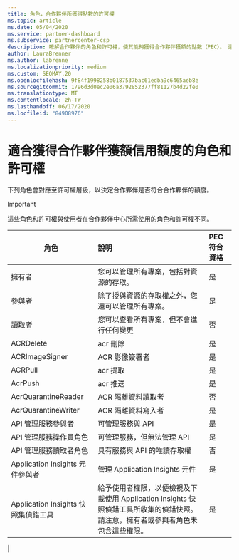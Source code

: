 ```yaml
---
title: 角色，合作夥伴所獲得點數的許可權
ms.topic: article
ms.date: 05/04/2020
ms.service: partner-dashboard
ms.subservice: partnercenter-csp
description: 瞭解合作夥伴的角色和許可權，使其能夠獲得合作夥伴獲額的點數（PEC）。 這些角色與合作夥伴中心的工作不同。
author: LauraBrenner
ms.author: labrenne
ms.localizationpriority: medium
ms.custom: SEOMAY.20
ms.openlocfilehash: 9f84f1998258b0187537bac61edba9c6465aeb8e
ms.sourcegitcommit: 1796d3d0ec2e06a3792852377ff81127b4d22fe0
ms.translationtype: MT
ms.contentlocale: zh-TW
ms.lasthandoff: 06/17/2020
ms.locfileid: "84908976"
---
```

# <a name="roles-and-permissions-eligible-to-earn-partner-earned-credit"></a>適合獲得合作夥伴獲額信用額度的角色和許可權

下列角色會對應至許可權層級，以決定合作夥伴是否符合合作夥伴的額度。

>[!Important]
>這些角色和許可權與使用者在合作夥伴中心所需使用的角色和許可權不同。

|**角色**   |**說明**   |**PEC 符合資格**   |
|-----------------|:------------------|:--------------|
|擁有者  |您可以管理所有專案，包括對資源的存取。|是|
|參與者 |除了授與資源的存取權之外，您還可以管理所有專案。|是|
|讀取者|您可以查看所有專案，但不會進行任何變更|否|
|ACRDelete|acr 刪除|是|
|ACRImageSigner|ACR 影像簽署者|是|
|ACRPull|acr 提取|是|
|AcrPush|acr 推送|是|
|AcrQuarantineReader|ACR 隔離資料讀取者|否|
|AcrQuarantineWriter| ACR 隔離資料寫入者|是|
|API 管理服務參與者|可管理服務與 API|是|
|API 管理服務操作員角色|可管理服務，但無法管理 API|是|
|API 管理服務讀取者角色|具有服務與 API 的唯讀存取權|否|
|Application Insights 元件參與者|管理 Application Insights 元件|是|
|Application Insights 快照集偵錯工具|給予使用者權限，以便檢視及下載使用 Application Insights 快照偵錯工具所收集的偵錯快照。 請注意，擁有者或參與者角色未包含這些權限。|是|
|